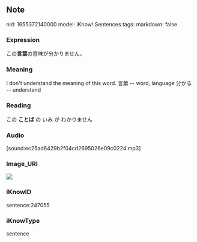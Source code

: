 ## Note
nid: 1655372140000
model: iKnow! Sentences
tags: 
markdown: false

### Expression
この<b>言葉</b>の意味が分かりません。

### Meaning
I don't understand the meaning of this word.
言葉 -- word, language
分かる -- understand

### Reading
この <b>ことば</b> の いみ が わかりません

### Audio
[sound:ec25ad6429b2f04cd2695026e09c0224.mp3]

### Image_URI
<img src="7be6b6cd24ec8a129d6aec67694eeb18.jpg">

### iKnowID
sentence:247055

### iKnowType
sentence
